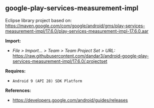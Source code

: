 ## google-play-services-measurement-impl

Eclipse library project based on:<br/>
https://maven.google.com/com/google/android/gms/play-services-measurement-impl/17.6.0/play-services-measurement-impl-17.6.0.aar

**Import:**
- _File > Import... > Team > Team Project Set > URL:_<br/>
  https://raw.githubusercontent.com/dandar3/android-google-play-services-measurement-impl/17.6.0/.projectset

**Requires:**
- `Android 9 (API 28) SDK Platform`

**References:**
- https://developers.google.com/android/guides/releases